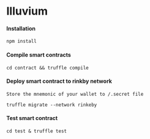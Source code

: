 # Illuvium


#### Installation

```
npm install
```

#### Compile smart contracts
```
cd contract && truffle compile
```

#### Deploy smart contract to rinkby network
```
Store the mnemonic of your wallet to /.secret file

truffle migrate --network rinkeby
```

#### Test smart contract
```
cd test & truffle test
```